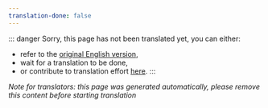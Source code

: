 ```yaml
---
translation-done: false
---
```

::: danger
Sorry, this page has not been translated yet, you can either:
- refer to the [original English version](<..\..\..\de\mapping\extended-mapping.md>),
- wait for a translation to be done,
- or contribute to translation effort [here](https://github.com/bsmg/wiki).
:::

_Note for translators: this page was generated automatically, please remove this content before starting translation_
